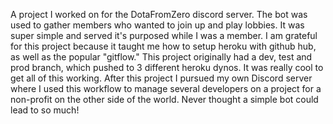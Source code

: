 A project I worked on for the DotaFromZero discord server. The bot was used to gather members who wanted to join up and play lobbies. It was super simple and served it's purposed while I was a member. I am grateful for this project because it taught me how to setup heroku with github hub, as well as the popular "gitflow." This project originally had a dev, test and prod branch, which pushed to 3 different heroku dynos. It was really cool to get all of this working. After this project I pursued my own Discord server where I used this workflow to manage several developers on a project for a non-profit on the other side of the world. Never thought a simple bot could lead to so much!
